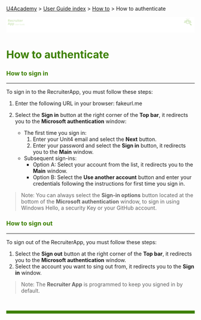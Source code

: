 [U4Academy](../../README.md) > [User Guide index](../README.md) > [How to](README.md) > How to authenticate

![banner](../../attachments/peque.png)

# <span style="color:#3C8000">How to authenticate</span>

### <span style="color:#3C8000">How to sign in</span>

---

To sign in to the RecruiterApp, you must follow these steps:

1. Enter the following URL in your browser: fakeurl.me
1. Select the **Sign in** button at the right corner of the **Top bar**, it redirects you to the **Microsoft authentication** window:

   - The first time you sign in:
     1. Enter your Unit4 email and select the **Next** button.
     2. Enter your password and select the **Sign in** button, it redirects you to the **Main** window.
   - Subsequent sign-ins:
     - Option A: Select your account from the list, it redirects you to the **Main** window.
     - Option B: Select the **Use another account** button and enter your credentials following the instructions for first time you sign in.

> Note: You can always select the **Sign-in options** button located at the bottom of the **Microsoft authentication** window, to sign in using Windows Hello, a security Key or your GitHub account.

### <span style="color:#3C8000">How to sign out</span>

---

To sign out of the RecruiterApp, you must follow these steps:

1. Select the **Sign out** button at the right corner of the **Top bar**, it redirects you to the **Microsoft authentication** window.
1. Select the account you want to sing out from, it redirects you to the **Sign in** window.

> Note: The **Recruiter App** is programmed to keep you signed in by default.

<br>
<hr style="height:8px;background-color:#3C8000">
